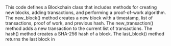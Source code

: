 This code defines a Blockchain class that includes methods for creating new blocks, adding transactions, and performing a proof-of-work algorithm. The new_block() method creates a new block with a timestamp, list of transactions, proof of work, and previous hash. The new_transaction() method adds a new transaction to the current list of transactions. The hash() method creates a SHA-256 hash of a block. The last_block() method returns the last block in
